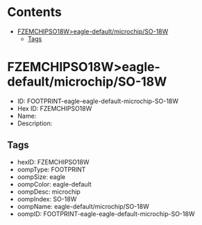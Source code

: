 



Contents
========

* [FZEMCHIPSO18W>eagle-default/microchip/SO-18W](#fzemchipso18weagle-defaultmicrochipso-18w)
	* [Tags](#tags)

# FZEMCHIPSO18W>eagle-default/microchip/SO-18W

- ID: FOOTPRINT-eagle-eagle-default-microchip-SO-18W
- Hex ID: FZEMCHIPSO18W
- Name: 
- Description: 

## Tags

- hexID: FZEMCHIPSO18W
- oompType: FOOTPRINT
- oompSize: eagle
- oompColor: eagle-default
- oompDesc: microchip
- oompIndex: SO-18W
- oompName: eagle-default/microchip/SO-18W
- oompID: FOOTPRINT-eagle-eagle-default-microchip-SO-18W
